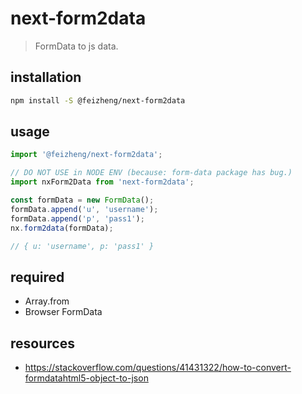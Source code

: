 # next-form2data
> FormData to js data.

## installation
```bash
npm install -S @feizheng/next-form2data
```

## usage
```js
import '@feizheng/next-form2data';

// DO NOT USE in NODE ENV (because: form-data package has bug.)
import nxForm2Data from 'next-form2data';

const formData = new FormData();
formData.append('u', 'username');
formData.append('p', 'pass1');
nx.form2data(formData);

// { u: 'username', p: 'pass1' }
```

## required
- Array.from
- Browser FormData

## resources
- https://stackoverflow.com/questions/41431322/how-to-convert-formdatahtml5-object-to-json

